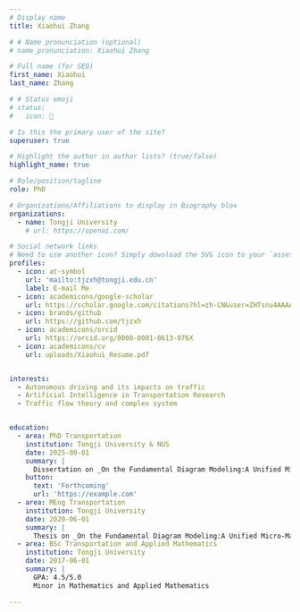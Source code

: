 ```yaml
---
# Display name
title: Xiaohui Zhang

# # Name pronunciation (optional)
# name_pronunciation: Xiaohui Zhang

# Full name (for SEO)
first_name: Xiaohui
last_name: Zhang

# # Status emoji
# status:
#   icon: 🎾

# Is this the primary user of the site?
superuser: true

# Highlight the author in author lists? (true/false)
highlight_name: true

# Role/position/tagline
role: PhD

# Organizations/Affiliations to display in Biography blox
organizations:
  - name: Tongji University
    # url: https://openai.com/

# Social network links
# Need to use another icon? Simply download the SVG icon to your `assets/media/icons/` folder.
profiles:
  - icon: at-symbol
    url: 'mailto:tjzxh@tongji.edu.cn'
    label: E-mail Me
  - icon: academicons/google-scholar
    url: https://scholar.google.com/citations?hl=zh-CN&user=ZHTsnu4AAAAJ
  - icon: brands/github
    url: https://github.com/tjzxh
  - icon: academicons/orcid
    url: https://orcid.org/0000-0001-8613-076X
  - icon: academicons/cv
    url: uploads/Xiaohui_Resume.pdf


interests:
  - Autonomous driving and its impacts on traffic
  - Artificial Intelligence in Transportation Research
  - Traffic flow theory and complex system


education:
  - area: PhD Transportation
    institution: Tongji University & NUS
    date: 2025-09-01
    summary: |
      Dissertation on _On the Fundamental Diagram Modeling:A Unified Micro-Macro Perspective_. Supervised by [Prof. Sun Jian](http//tops.tongji.edu.cn) and [Prof. Yang Kaidi](https://sites.google.com/view/kaidiyang/).
    button:
      text: 'Forthcoming'
      url: 'https://example.com'
  - area: MEng Transportation
    institution: Tongji University
    date: 2020-06-01
    summary: |
      Thesis on _On the Fundamental Diagram Modeling:A Unified Micro-Macro Perspective_. Supervised by [Prof. Sun Jian](http//tops.tongji.edu.cn).
  - area: BSc Transportation and Applied Mathematics
    institution: Tongji University
    date: 2017-06-01
    summary: |
      GPA: 4.5/5.0      
      Minor in Mathematics and Applied Mathematics

---
```


